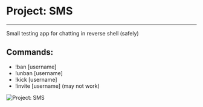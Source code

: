 # Project: SMS

---

Small testing app for chatting in reverse shell (safely)

## Commands:

- !ban [username]
- !unban [username]
- !kick [username]
- !invite [username] (may not work)

![Project: SMS](https://ibb.co/QHSpxzm "Project: SMS")
